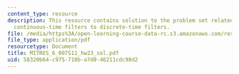 ```yaml
---
content_type: resource
description: This resource contains solution to the problem set related to mapping
  continuous-time filters to discrete-time filters.
file: /media/https%3A/open-learning-course-data-rc.s3.amazonaws.com/res-6-007-signals-and-systems-spring-2011/58320b64c975710ba7d046211cdc98d2_MITRES_6_007S11_hw23_sol.pdf
file_type: application/pdf
resourcetype: Document
title: MITRES_6_007S11_hw23_sol.pdf
uid: 58320b64-c975-710b-a7d0-46211cdc98d2
---
```

